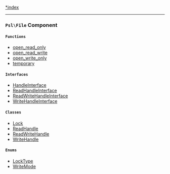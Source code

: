 <!--
    This markdown file was generated using `docs/documenter.php`.

    Any edits to it will likely be lost.
-->

[*index](./../README.md)

---

### `Psl\File` Component

#### `Functions`

- [open_read_only](./../../src/Psl/File/open_read_only.php#L16)
- [open_read_write](./../../src/Psl/File/open_read_write.php#L18)
- [open_write_only](./../../src/Psl/File/open_write_only.php#L18)
- [temporary](./../../src/Psl/File/temporary.php#L19)

#### `Interfaces`

- [HandleInterface](./../../src/Psl/File/HandleInterface.php#L9)
- [ReadHandleInterface](./../../src/Psl/File/ReadHandleInterface.php#L9)
- [ReadWriteHandleInterface](./../../src/Psl/File/ReadWriteHandleInterface.php#L9)
- [WriteHandleInterface](./../../src/Psl/File/WriteHandleInterface.php#L9)

#### `Classes`

- [Lock](./../../src/Psl/File/Lock.php#L9)
- [ReadHandle](./../../src/Psl/File/ReadHandle.php#L11)
- [ReadWriteHandle](./../../src/Psl/File/ReadWriteHandle.php#L11)
- [WriteHandle](./../../src/Psl/File/WriteHandle.php#L11)

#### `Enums`

- [LockType](./../../src/Psl/File/LockType.php#L7)
- [WriteMode](./../../src/Psl/File/WriteMode.php#L7)


